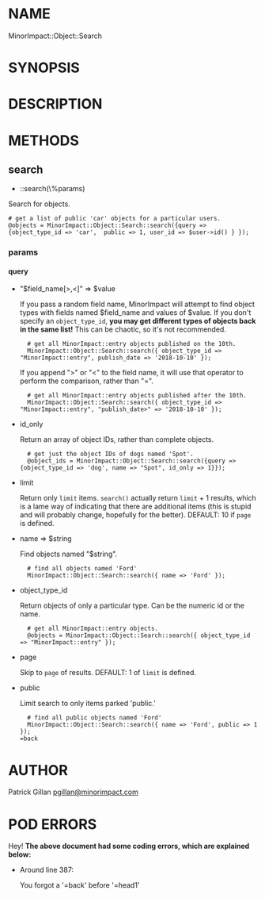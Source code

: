 # NAME

MinorImpact::Object::Search

# SYNOPSIS

# DESCRIPTION

# METHODS

## search

- ::search(\\%params)

Search for objects.

    # get a list of public 'car' objects for a particular users.
    @objects = MinorImpact::Object::Search::search({query => {object_type_id => 'car',  public => 1, user_id => $user->id() } });

### params

#### query

- "$field\_name\[>,<\]" => $value

    If you pass a random field name, MinorImpact will attempt to find object types
    with fields named $field\_name and values of $value.  If you don't specify an `object_type_id`,
    **you may get different types of objects back in the same list!**  This can be chaotic, so it's
    not recommended.

        # get all MinorImpact::entry objects published on the 10th.
        MinorImpact::Object::Search::search({ object_type_id => "MinorImpact::entry", publish_date => '2018-10-10' });

    If you append ">" or "<" to the field name, it will use that operator to 
    perform the comparison, rather than "=".

        # get all MinorImpact::entry objects published after the 10th.
        MinorImpact::Object::Search::search({ object_type_id => "MinorImpact::entry", "publish_date>" => '2018-10-10' });

- id\_only

    Return an array of object IDs, rather than complete objects.

        # get just the object IDs of dogs named 'Spot'.
        @object_ids = MinorImpact::Object::Search::search({query => {object_type_id => 'dog', name => "Spot", id_only => 1}});

- limit

    Return only `limit` items.  `search()` actually return `limit` + 1 results, which is a lame
    way of indicating that there are additional items (this is stupid and will probably change,
    hopefully for the better).
    DEFAULT: 10 if `page` is defined.

- name => $string

    Find objects named "$string".

        # find all objects named 'Ford'
        MinorImpact::Object::Search::search({ name => 'Ford' });

- object\_type\_id

    Return objects of only a particular type.  Can be the numeric id or the name.

        # get all MinorImpact::entry objects.
        @objects = MinorImpact::Object::Search::search({ object_type_id => "MinorImpact::entry" });

- page

    Skip to `page` of results.
    DEFAULT: 1 of `limit` is defined.

- public

    Limit search to only items parked 'public.'

        # find all public objects named 'Ford'
        MinorImpact::Object::Search::search({ name => 'Ford', public => 1 });
      =back

# AUTHOR

Patrick Gillan <pgillan@minorimpact.com>

# POD ERRORS

Hey! **The above document had some coding errors, which are explained below:**

- Around line 387:

    You forgot a '=back' before '=head1'
